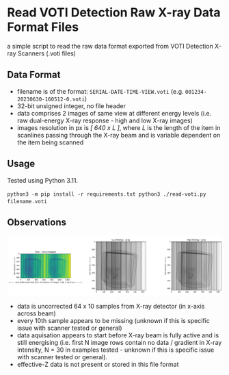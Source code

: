 # Read VOTI Detection Raw X-ray Data Format Files

a simple script to read the raw data format exported from VOTI Detection X-ray Scanners (.voti files)

## Data Format
- filename is of the format: ``SERIAL-DATE-TIME-VIEW.voti`` (e.g.  ``001234-20230630-160512-0.voti``) 
- 32-bit unsigned integer, no file header
- data comprises 2 images of same view at different energy levels (i.e. raw dual-energy X-ray response - high and low X-ray images)
- images resolution in px is _[ 640 x  L ]_, where _L_ is the length of the item in scanlines passing through the X-ray beam and is variable dependent on the item being scanned

## Usage

Tested using Python 3.11.

``
python3 -m pip install -r requirements.txt
python3 ./read-voti.py filename.voti
``

## Observations

![VOTI Raw](output.png)

- data is uncorrected 64 x 10 samples from X-ray detector (in x-axis across beam)
- every 10th sample appears to be missing (unknown if this is specific issue with scanner tested or general)
- data aquisation appears to start before X-ray beam is fully active and is still energising (i.e. first N image rows contain no data / gradient in X-ray intensity, N = 30 in examples tested - unknown if this is specific issue with scanner tested or general).
- effective-Z data is not present or stored in this file format
